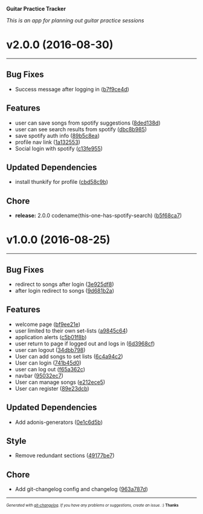 __Guitar Practice Tracker__

_This is an app for planning out guitar practice sessions_

# v2.0.0  (2016-08-30)



---

## Bug Fixes

- Success message after logging in
  ([b7f9ce4d](https://github.com/onelastword/guitar-practice-tracker-adonis/commit/b7f9ce4d21573577ae2676137835264b6f9f0d0b))


## Features

- user can save songs from spotify suggestions
  ([8ded138d](https://github.com/onelastword/guitar-practice-tracker-adonis/commit/8ded138d3fcf5573cb0b2a6e8c5a4aae539291ec))
- user can see search results from spotify
  ([dbc8b985](https://github.com/onelastword/guitar-practice-tracker-adonis/commit/dbc8b9852cf374ea5adf504627d1dad00774502d))
- save spotify auth info
  ([89b5c8ea](https://github.com/onelastword/guitar-practice-tracker-adonis/commit/89b5c8ea57b818d88c6175a88c9ca5e3a10c74c0))
- profile nav link
  ([1a132553](https://github.com/onelastword/guitar-practice-tracker-adonis/commit/1a132553369e0d85a8093bc270451f4b67db882f))
- Social login with spotify
  ([c13fe955](https://github.com/onelastword/guitar-practice-tracker-adonis/commit/c13fe955020d3974ae21dff13dba3be5db2da249))


## Updated Dependencies

- install thunkify for profile
  ([cbd58c9b](https://github.com/onelastword/guitar-practice-tracker-adonis/commit/cbd58c9b04968f121b8c2615e60349405e4b1707))


## Chore

- **release:** 2.0.0 codename(this-one-has-spotify-search)
  ([b5f68ca7](https://github.com/onelastword/guitar-practice-tracker-adonis/commit/b5f68ca70960c85a803eee3b5c038f6d20959782))



# v1.0.0  (2016-08-25)



---

## Bug Fixes

- redirect to songs after login
  ([3e925df8](https://github.com/onelastword/guitar-practice-tracker-adonis/commit/3e925df87f1dc5f48e329b7274e785ec70782c86))
- after login redirect to songs
  ([9d681b2a](https://github.com/onelastword/guitar-practice-tracker-adonis/commit/9d681b2a8904a69c072836e1131ce302ccb0d9c2))


## Features

- welcome page
  ([bf9ee21e](https://github.com/onelastword/guitar-practice-tracker-adonis/commit/bf9ee21e510e49a8683eb8fd01c8b1d64dfa5d36))
- user limited to their own set-lists
  ([a9845c64](https://github.com/onelastword/guitar-practice-tracker-adonis/commit/a9845c647120771cfb69d8e633e6c56e11b25de1))
- application alerts
  ([c5b01f8b](https://github.com/onelastword/guitar-practice-tracker-adonis/commit/c5b01f8b9621a5f282c2c1b67b256f415e2a2f80))
- user return to page if logged out and logs in
  ([6d3968cf](https://github.com/onelastword/guitar-practice-tracker-adonis/commit/6d3968cf2850a904530cbc90ec0365ecf5e3e490))
- user can logout
  ([34dbb798](https://github.com/onelastword/guitar-practice-tracker-adonis/commit/34dbb798ca36499fafed5116831c731daffb2849))
- User can add songs to set lists
  ([6c4a94c2](https://github.com/onelastword/guitar-practice-tracker-adonis/commit/6c4a94c2244212ab4baebac3cea7e9c99b88979d))
- User can login
  ([741b45d0](https://github.com/onelastword/guitar-practice-tracker-adonis/commit/741b45d07c359cbccd97182c69a10953cbd57484))
- user can log out
  ([f65a362c](https://github.com/onelastword/guitar-practice-tracker-adonis/commit/f65a362cf5eb305b08ba140c096836e9e93240f9))
- navbar
  ([95032ec7](https://github.com/onelastword/guitar-practice-tracker-adonis/commit/95032ec7dd55715fd515008e9939faf0c77fbeae))
- User can manage songs
  ([e212ece5](https://github.com/onelastword/guitar-practice-tracker-adonis/commit/e212ece5f4607b98707a23903bc11edf0c0ff2d5))
- User can register
  ([89e23dcb](https://github.com/onelastword/guitar-practice-tracker-adonis/commit/89e23dcb7dd39fbc7c28e99cea81ed9a5fb038fa))


## Updated Dependencies

- Add adonis-generators
  ([0e1c6d5b](https://github.com/onelastword/guitar-practice-tracker-adonis/commit/0e1c6d5bd83c72b91aecb7d2ec9503af4892b03c))


## Style

- Remove redundant sections
  ([49177be7](https://github.com/onelastword/guitar-practice-tracker-adonis/commit/49177be7b819fe774a711e27bc2266fdfadecd3d))


## Chore

- Add git-changelog config and changelog
  ([963a787d](https://github.com/onelastword/guitar-practice-tracker-adonis/commit/963a787da6895ba339c44313f174a62407c8a567))



---
<sub><sup>*Generated with [git-changelog](https://github.com/rafinskipg/git-changelog). If you have any problems or suggestions, create an issue.* :) **Thanks** </sub></sup>
